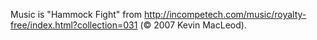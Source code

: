 
  
Music is "Hammock Fight" from <http://incompetech.com/music/royalty-free/index.html?collection=031> (© 2007 Kevin MacLeod).